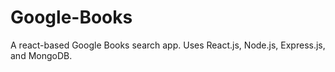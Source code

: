 # Google-Books
A react-based Google Books search app.  Uses React.js, Node.js, Express.js, and MongoDB.
